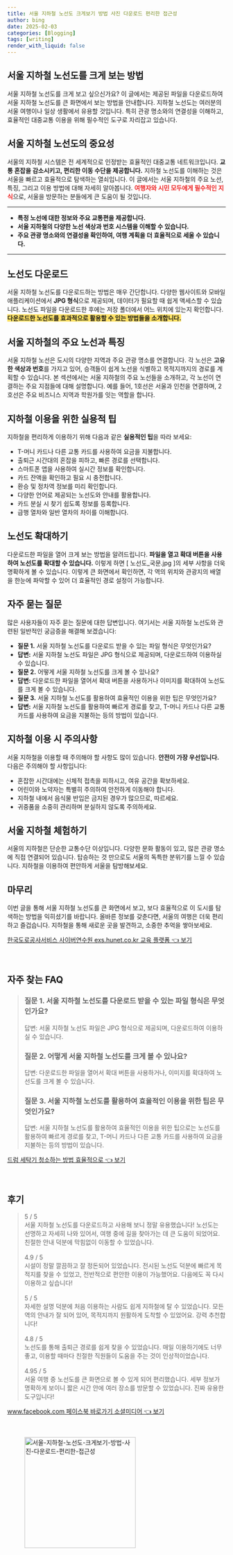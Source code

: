 ```yaml
---
title: 서울 지하철 노선도 크게보기 방법 사진 다운로드 편리한 접근성
author: bing
date: 2025-02-03
categories: [Blogging]
tags: [writing]
render_with_liquid: false
---
```



<h2 id='지하철 노선도 크게 보기'>서울 지하철 노선도를 크게 보는 방법</h2>

<p>서울 지하철 노선도를 크게 보고 싶으신가요? 이 글에서는 제공된 파일을 다운로드하여 서울 지하철 노선도를 큰 화면에서 보는 방법을 안내합니다. 지하철 노선도는 여러분의 서울 여행이나 일상 생활에서 유용할 것입니다. 특히 관광 명소와의 연결성을 이해하고, 효율적인 대중교통 이용을 위해 필수적인 도구로 자리잡고 있습니다.</p>

<h2 id='서울 지하철의 중요성'>서울 지하철 노선도의 중요성</h2>

<p>서울의 지하철 시스템은 전 세계적으로 인정받는 효율적인 대중교통 네트워크입니다. <b>교통 혼잡을 감소시키고, 편리한 이동 수단을 제공합니다.</b> 지하철 노선도를 이해하는 것은 서울을 빠르고 효율적으로 탐색하는 열쇠입니다. 이 글에서는 서울 지하철의 주요 노선, 특징, 그리고 이용 방법에 대해 자세히 알아봅니다. <b><span style="color: #ee2323;">여행자와 시민 모두에게 필수적인 지식</span></b>으로, 서울을 방문하는 분들에게 큰 도움이 될 것입니다.</p>

<hr />

<ul>
    <li><b>특정 노선에 대한 정보와 주요 교통편을 제공합니다.</b></li>
    <li><b>서울 지하철의 다양한 노선 색상과 번호 시스템을 이해할 수 있습니다.</b></li>
    <li><b>주요 관광 명소와의 연결성을 확인하여, 여행 계획을 더 효율적으로 세울 수 있습니다.</b></li>
</ul>

<hr />

<h2 id='노선도 다운로드 방법'>노선도 다운로드</h2>

<p>서울 지하철 노선도를 다운로드하는 방법은 매우 간단합니다. 다양한 웹사이트와 모바일 애플리케이션에서 <b>JPG 형식</b>으로 제공되며, 데이터가 필요할 때 쉽게 액세스할 수 있습니다. 노선도 파일을 다운로드한 후에는 저장 폴더에서 어느 위치에 있는지 확인합니다. <b><span style="background-color: #ffe066;">다운로드한 노선도를 효과적으로 활용할 수 있는 방법들을 소개합니다.</span></b></p>

<h2 id='주요 노선과 특징'>서울 지하철의 주요 노선과 특징</h2>

<p>서울 지하철 노선은 도시의 다양한 지역과 주요 관광 명소를 연결합니다. 각 노선은 <b>고유한 색상과 번호</b>를 가지고 있어, 승객들이 쉽게 노선을 식별하고 목적지까지의 경로를 계획할 수 있습니다. 본 섹션에서는 서울 지하철의 주요 노선들을 소개하고, 각 노선이 연결하는 주요 지점들에 대해 설명합니다. 예를 들어, 1호선은 서울과 인천을 연결하며, 2호선은 주요 비즈니스 지역과 학원가를 잇는 역할을 합니다.</p>

<h2 id='지하철 이용 팁'>지하철 이용을 위한 실용적 팁</h2>

<p>지하철을 편리하게 이용하기 위해 다음과 같은 <b>실용적인 팁</b>을 따라 보세요:</p>

<ul>
    <li>T-머니 카드나 다른 교통 카드를 사용하여 요금을 지불합니다.</li>
    <li>출퇴근 시간대의 혼잡을 피하고, 빠른 경로를 선택합니다.</li>
    <li>스마트폰 앱을 사용하여 실시간 정보를 확인합니다.</li>
    <li>카드 잔액을 확인하고 필요 시 충전합니다.</li>
    <li>환승 및 정차역 정보를 미리 확인합니다.</li>
    <li>다양한 언어로 제공되는 노선도와 안내를 활용합니다.</li>
    <li>카드 분실 시 찾기 쉽도록 정보를 등록합니다.</li>
    <li>급행 열차와 일반 열차의 차이를 이해합니다.</li>
</ul>

<h2 id='노선도 확대하기'>노선도 확대하기</h2>

<p>다운로드한 파일을 열어 크게 보는 방법을 알려드립니다. <b>파일을 열고 확대 버튼을 사용하여 노선도를 확대할 수 있습니다.</b> 이렇게 하면 [ 노선도_국문.jpg ]의 세부 사항을 더욱 명확하게 볼 수 있습니다. 이렇게 큰 화면에서 확인하면, 각 역의 위치와 관광지의 배열을 한눈에 파악할 수 있어 더 효율적인 경로 설정이 가능합니다.</p>

<h2 id='자주 묻는 질문'>자주 묻는 질문</h2>

<p>많은 사용자들이 자주 묻는 질문에 대한 답변입니다. 여기서는 서울 지하철 노선도와 관련된 일반적인 궁금증을 해결해 보겠습니다:</p>

<ul>
    <li><b>질문 1.</b> 서울 지하철 노선도를 다운로드 받을 수 있는 파일 형식은 무엇인가요?</li>
    <li><b>답변:</b> 서울 지하철 노선도 파일은 JPG 형식으로 제공되며, 다운로드하여 이용하실 수 있습니다.</li>
    <li><b>질문 2.</b> 어떻게 서울 지하철 노선도를 크게 볼 수 있나요?</li>
    <li><b>답변:</b> 다운로드한 파일을 열어서 확대 버튼을 사용하거나 이미지를 확대하여 노선도를 크게 볼 수 있습니다.</li>
    <li><b>질문 3.</b> 서울 지하철 노선도를 활용하여 효율적인 이용을 위한 팁은 무엇인가요?</li>
    <li><b>답변:</b> 서울 지하철 노선도를 활용하여 빠르게 경로를 찾고, T-머니 카드나 다른 교통 카드를 사용하여 요금을 지불하는 등의 방법이 있습니다.</li>
</ul>

<h2 id='지하철 이용 시 주의사항'>지하철 이용 시 주의사항</h2>

<p>서울 지하철을 이용할 때 주의해야 할 사항도 많이 있습니다. <b>안전이 가장 우선입니다.</b> 다음은 주의해야 할 사항입니다:</p>

<ul>
    <li>혼잡한 시간대에는 신체적 접촉을 피하시고, 여유 공간을 확보하세요.</li>
    <li>어린이와 노약자는 특별히 주의하여 안전하게 이동해야 합니다.</li>
    <li>지하철 내에서 음식물 반입은 금지된 경우가 많으므로, 따르세요.</li>
    <li>귀중품을 소중히 관리하며 분실하지 않도록 주의하세요.</li>
</ul>

<h2 id='서울 지하철 체험하기'>서울 지하철 체험하기</h2>

<p>서울의 지하철은 단순한 교통수단 이상입니다. 다양한 문화 활동이 있고, 많은 관광 명소에 직접 연결되어 있습니다. 탑승하는 것 만으로도 서울의 독특한 분위기를 느낄 수 있습니다. 지하철을 이용하여 편안하게 서울을 탐방해보세요.</p>

<h2 id='마무리'>마무리</h2>

<p>이번 글을 통해 서울 지하철 노선도를 큰 화면에서 보고, 보다 효율적으로 이 도시를 탐색하는 방법을 익히셨기를 바랍니다. 올바른 정보를 갖춘다면, 서울의 여행은 더욱 편리하고 즐겁습니다. 지하철을 통해 새로운 곳을 발견하고, 소중한 추억을 쌓아보세요.</p>


<p><a class="click-button" title="한국도로공사서비스 사이버연수원 exs.hunet.co.kr 교육 플랫폼" href="https://aptwhite.github.io/posts/%ED%95%9C%EA%B5%AD%EB%8F%84%EB%A1%9C%EA%B3%B5%EC%82%AC%EC%84%9C%EB%B9%84%EC%8A%A4-%EC%82%AC%EC%9D%B4%EB%B2%84%EC%97%B0%EC%88%98%EC%9B%90-exs.hunet.co.kr-%EA%B5%90%EC%9C%A1-%ED%94%8C%EB%9E%AB%ED%8F%BC/" rel="dofollow">한국도로공사서비스 사이버연수원 exs.hunet.co.kr 교육 플랫폼 👈 보기</a></p><br>
<h2 id='자주_찾는_FAQ'>자주 찾는 FAQ</h2>
<div itemscope="" itemtype="https://schema.org/FAQPage"> 
<blockquote> 
<div itemscope="" itemprop="mainEntity" itemtype="https://schema.org/Question"> 
<h3 itemprop="name">질문 1. 서울 지하철 노선도를 다운로드 받을 수 있는 파일 형식은 무엇인가요?</h3> 
<div itemscope="" itemprop="acceptedAnswer" itemtype="https://schema.org/Answer"> 
<span itemprop="text"> 
<p>답변: 서울 지하철 노선도 파일은 JPG 형식으로 제공되며, 다운로드하여 이용하실 수 있습니다.</p> 
</span> 
</div> 
</div> 

<div itemscope="" itemprop="mainEntity" itemtype="https://schema.org/Question"> 
<h3 itemprop="name">질문 2. 어떻게 서울 지하철 노선도를 크게 볼 수 있나요?</h3> 
<div itemscope="" itemprop="acceptedAnswer" itemtype="https://schema.org/Answer"> 
<span itemprop="text"> 
<p>답변: 다운로드한 파일을 열어서 확대 버튼을 사용하거나, 이미지를 확대하여 노선도를 크게 볼 수 있습니다.</p> 
</span> 
</div> 
</div> 

<div itemscope="" itemprop="mainEntity" itemtype="https://schema.org/Question"> 
<h3 itemprop="name">질문 3. 서울 지하철 노선도를 활용하여 효율적인 이용을 위한 팁은 무엇인가요?</h3> 
<div itemscope="" itemprop="acceptedAnswer" itemtype="https://schema.org/Answer"> 
<span itemprop="text"> 
<p>답변: 서울 지하철 노선도를 활용하여 효율적인 이용을 위한 팁으로는 노선도를 활용하여 빠르게 경로를 찾고, T-머니 카드나 다른 교통 카드를 사용하여 요금을 지불하는 등의 방법이 있습니다.</p> 
</span> 
</div> 
</div> 
</blockquote> 
</div>
<p><a class="click-button" title="드럼 세탁기 청소하는 방법 효율적으로" href="https://aptwhite.github.io/posts/%EB%93%9C%EB%9F%BC-%EC%84%B8%ED%83%81%EA%B8%B0-%EC%B2%AD%EC%86%8C%ED%95%98%EB%8A%94-%EB%B0%A9%EB%B2%95-%ED%9A%A8%EC%9C%A8%EC%A0%81%EC%9C%BC%EB%A1%9C/" rel="dofollow">드럼 세탁기 청소하는 방법 효율적으로 👈 보기</a></p><br>
<h2 id='후기'>후기</h2>
<div itemscope itemtype="https://schema.org/Product">
  <blockquote>
  <div itemprop="review" itemscope itemtype="https://schema.org/Review">
      <div itemprop="reviewRating" itemscope itemtype="https://schema.org/Rating"> <span itemprop="ratingValue">5</span> / <span itemprop="bestRating">5</span> </div>
      <span itemprop="reviewBody">서울 지하철 노선도를 다운로드하고 사용해 보니 정말 유용했습니다! 노선도는 선명하고 자세히 나와 있어서, 여행 중에 길을 찾아가는 데 큰 도움이 되었어요. 친절한 안내 덕분에 막힘없이 이동할 수 있었습니다.</span>
  </div>
  <br>
  <div itemprop="review" itemscope itemtype="https://schema.org/Review">
      <div itemprop="reviewRating" itemscope itemtype="https://schema.org/Rating"> <span itemprop="ratingValue">4.9</span> / <span itemprop="bestRating">5</span> </div>
      <span itemprop="reviewBody">시설이 정말 깔끔하고 잘 정돈되어 있었습니다. 전시된 노선도 덕분에 빠르게 목적지를 찾을 수 있었고, 전반적으로 편안한 이용이 가능했어요. 다음에도 꼭 다시 이용하고 싶습니다!</span>
  </div>
  <br>
  <div itemprop="review" itemscope itemtype="https://schema.org/Review">
      <div itemprop="reviewRating" itemscope itemtype="https://schema.org/Rating"> <span itemprop="ratingValue">5</span> / <span itemprop="bestRating">5</span> </div>
      <span itemprop="reviewBody">자세한 설명 덕분에 처음 이용하는 사람도 쉽게 지하철에 탈 수 있었습니다. 모든 역의 안내가 잘 되어 있어, 목적지까지 원활하게 도착할 수 있었어요. 강력 추천합니다!</span>
  </div>
  <br>
  <div itemprop="review" itemscope itemtype="https://schema.org/Review">
      <div itemprop="reviewRating" itemscope itemtype="https://schema.org/Rating"> <span itemprop="ratingValue">4.8</span> / <span itemprop="bestRating">5</span> </div>
      <span itemprop="reviewBody">노선도를 통해 출퇴근 경로를 쉽게 찾을 수 있었습니다. 매일 이용하기에도 너무 좋고, 이용할 때마다 친절한 직원들이 도움을 주는 것이 인상적이었습니다.</span>
  </div>
  <br>
  <div itemprop="review" itemscope itemtype="https://schema.org/Review">
      <div itemprop="reviewRating" itemscope itemtype="https://schema.org/Rating"> <span itemprop="ratingValue">4.95</span> / <span itemprop="bestRating">5</span> </div>
      <span itemprop="reviewBody">서울 여행 중 노선도를 큰 화면으로 볼 수 있게 되어 편리했습니다. 세부 정보가 명확하게 보이니 짧은 시간 안에 여러 장소를 방문할 수 있었습니다. 진짜 유용한 도구입니다!</span>
  </div>
  </blockquote>
</div>
<p><a class="click-button" title="www.facebook.com 페이스북 바로가기 소셜미디어" href="https://aptwhite.github.io/posts/www.facebook.com-%ED%8E%98%EC%9D%B4%EC%8A%A4%EB%B6%81-%EB%B0%94%EB%A1%9C%EA%B0%80%EA%B8%B0-%EC%86%8C%EC%85%9C%EB%AF%B8%EB%94%94%EC%96%B4/" rel="dofollow">www.facebook.com 페이스북 바로가기 소셜미디어 👈 보기</a></p><br>
<figure class="image"><img src="https://aptwhite.github.io/assets/img/thumbnail/서울-지하철-노선도-크게보기-방법-사진-다운로드-편리한-접근성.webp" alt="서울-지하철-노선도-크게보기-방법-사진-다운로드-편리한-접근성" width="256" height="256"></figure>